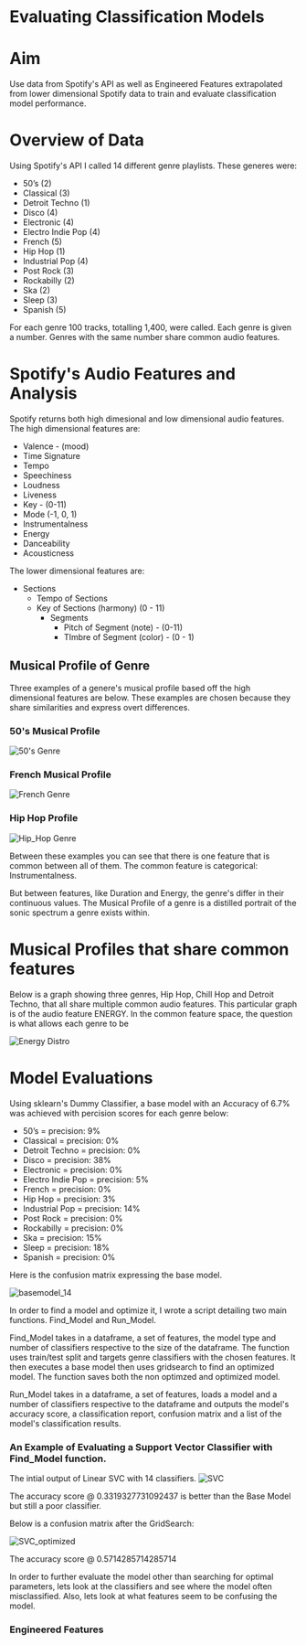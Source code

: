 # Evaluating Classification Models

# Aim
Use data from Spotify's API as well as Engineered Features extrapolated from lower dimensional Spotify data to train and evaluate classification model performance. 

# Overview of Data
Using Spotify's API I called 14 different genre playlists. These generes were: 

* 50’s (2)
* Classical  (3)
* Detroit Techno (1)
* Disco (4)
* Electronic (4)
* Electro Indie Pop (4)
* French (5)
* Hip Hop (1)
* Industrial Pop (4)
* Post Rock (3)
* Rockabilly (2)
* Ska (2)
* Sleep (3)
* Spanish (5)

For each genre 100 tracks, totalling 1,400, were called. Each genre is given a number. Genres with the same number share common audio features. 

# Spotify's Audio Features and Analysis

Spotify returns both high dimesional and low dimensional audio features. The high dimensional features are: 

* Valence - (mood)
* Time Signature 
* Tempo
* Speechiness 
* Loudness
* Liveness 
* Key - (0-11)
* Mode (-1, 0, 1)
* Instrumentalness
* Energy
* Danceability
* Acousticness

 The lower dimensional features are: 

* Sections
  * Tempo of Sections 
  * Key of Sections (harmony) (0 - 11)
    * Segments
      * Pitch of Segment (note) - (0-11)
      * TImbre of Segment (color) - (0 - 1)


## Musical Profile of Genre      

Three examples of a genere's musical profile based off the high dimensional features are below. These examples are chosen because they share similarities and express overt differences. 


### 50's Musical Profile

![50's Genre](/Volumes/S190813/Coding/flatiron/Classification_Models/Classification_Models/graphs/EDA_50s_plots_1.png)

### French Musical Profile

![French Genre](/Volumes/S190813/Coding/flatiron/Classification_Models/Classification_Models/graphs/EDA_french_plots_2.png)

### Hip Hop Profile

![Hip_Hop Genre](/Volumes/S190813/Coding/flatiron/Classification_Models/Classification_Models/graphs/EDA_hip_hop_plots_3.png)


Between these examples you can see that there is one feature that is common between all of them. The common feature is categorical: Instrumentalness. 

But between features, like Duration and Energy, the genre's differ in their continuous values. The Musical Profile of a genre is a distilled portrait of the sonic spectrum a genre exists within. 


# Musical Profiles that share common features

Below is a graph showing three genres, Hip Hop, Chill Hop and Detroit Techno, that all share multiple common audio features. This particular graph is of the audio feature ENERGY. In the common feature space, the question is what allows each genre to be 

![Energy Distro](/Volumes/S190813/Coding/flatiron/Classification_Models/Classification_Models/graphs/3_togt.png)

# Model Evaluations

   
Using sklearn's Dummy Classifier, a base model with an Accuracy of 6.7% was achieved with percision scores for each genre below: 

* 50’s = precision: 9%
* Classical = precision: 0%
* Detroit Techno = precision: 0%
* Disco = precision: 38%
* Electronic = precision: 0%
* Electro Indie Pop = precision: 5%
* French = precision: 0%
* Hip Hop = precision: 3%
* Industrial Pop = precision: 14%
* Post Rock = precision: 0%
* Rockabilly = precision: 0%
* Ska = precision: 15%
* Sleep = precision: 18%
* Spanish = precision: 0%

Here is the confusion matrix expressing the base model. 

![basemodel_14](/Volumes/S190813/Coding/flatiron/Classification_Models/Classification_Models/graphs/base_model_15.png)


In order to find a model and optimize it, I wrote a script detailing two main functions. Find_Model and Run_Model. 

Find_Model takes in a dataframe, a set of features, the model type and number of classifiers respective to the size of the dataframe. The function uses train/test split and targets genre classifiers with the chosen features. It then executes a base model then uses gridsearch to find an optimized model. The function saves both the non optimzed and optimized model. 

Run_Model takes in a dataframe, a set of features, loads a model and a number of classifiers respective to the dataframe and outputs the model's accuracy score, a classification report, confusion matrix and a list of the model's classification results. 

### An Example of Evaluating a Support Vector Classifier with Find_Model function. 

The intial output of Linear SVC with 14 classifiers. 
![SVC](/Volumes/S190813/Coding/flatiron/Classification_Models/Classification_Models/graphs/SVC_14_non_optimized.png)

The accuracy score @ 0.3319327731092437 is better than the Base Model but still a poor classifier.

Below is a confusion matrix after the GridSearch: 

![SVC_optimized](/Volumes/S190813/Coding/flatiron/Classification_Models/Classification_Models/graphs/SVC_14_optimized.png)

The accuracy score @ 0.5714285714285714


In order to further evaluate the model other than searching for optimal parameters, lets look at the classifiers and see where the model often misclassified. Also, lets look at what features seem to be confusing the model. 

### Engineered Features


